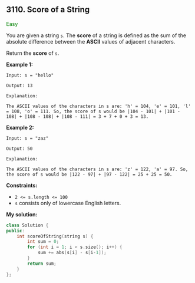 ## 3110. Score of a String
<span style="color:green">Easy</span>

You are given a string `s`. The **score** of a string is defined as the sum of the absolute difference between the **ASCII** values of adjacent characters.

Return the **score** of `s`.

**Example 1:**
```
Input: s = "hello"

Output: 13

Explanation:

The ASCII values of the characters in s are: 'h' = 104, 'e' = 101, 'l' = 108, 'o' = 111. So, the score of s would be |104 - 101| + |101 - 108| + |108 - 108| + |108 - 111| = 3 + 7 + 0 + 3 = 13.
```

**Example 2:**
```
Input: s = "zaz"

Output: 50

Explanation:

The ASCII values of the characters in s are: 'z' = 122, 'a' = 97. So, the score of s would be |122 - 97| + |97 - 122| = 25 + 25 = 50.
```

**Constraints:**

+ `2 <= s.length <= 100`
+ `s` consists only of lowercase English letters.

**My solution:**
```cpp
class Solution {
public:
    int scoreOfString(string s) {
        int sum = 0;
        for (int i = 1; i < s.size(); i++) {
            sum += abs(s[i] - s[i-1]);
        }
        return sum;
    }
};
```